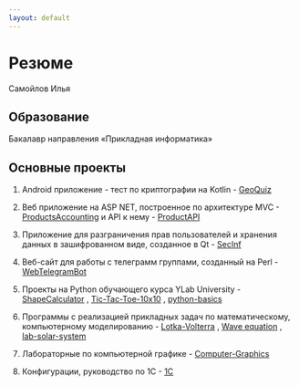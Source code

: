 ```yaml
---
layout: default
---
```


# Резюме

Самойлов Илья


## Образование

Бакалавр направления «Прикладная информатика»


## Основные проекты

1. Android приложение - тест по криптографии на Kotlin - [GeoQuiz](https://github.com/smylebifa/GeoQuiz)

2. Веб приложение на ASP NET, построенное по архитектуре MVC - [ProductsAccounting](https://github.com/smylebifa/ProductsAccounting) и API к нему - [ProductAPI](https://github.com/smylebifa/ProductAPI)

3. Приложение для разграничения прав пользователей и хранения данных в зашифрованном виде, созданное в Qt - [SecInf](https://github.com/smylebifa/SecInf2)

3. Веб-сайт для работы с телеграмм группами, созданный на Perl - [WebTelegramBot](https://github.com/smylebifa/WebTelegramBot)

5. Проекты на Python обучающего курса YLab University - [ShapeCalculator](https://github.com/smylebifa/ShapeCalculator) , [Tic-Tac-Toe-10x10](https://github.com/smylebifa/Tic-Tac-Toe-10x10) , [python-basics](https://github.com/smylebifa/python-basics)

6. Программы с реализацией прикладных задач по математическому, компьютерному моделированию - [Lotka-Volterra](https://github.com/smylebifa/Lotka-Volterra) , [Wave equation](https://github.com/smylebifa/Wave-equation) , [lab-solar-system](https://github.com/smylebifa/lab-solar-system)

7. Лабораторные по компьютерной графике - [Computer-Graphics](https://github.com/smylebifa/Computer-Graphics)

8. Конфигурации, руководство по 1C - [1C](https://github.com/smylebifa/1C)